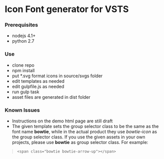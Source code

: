 # Icon Font generator for VSTS

### Prerequisites
- nodejs 4.1+
- python 2.7

### Use
- clone repo
- npm install
- put *.svg format icons in source/svgs folder
- edit templates as needed
- edit gulpfile.js as needed
- run gulp task
- asset files are generated in dist folder

### Known Issues
- Instructions on the demo html page are still draft
- The given template sets the group selector class to be the same as the font name **bowtie**, while in the actual product they use *bowtie-icon* as the group selector class. If you use the given assets in your own projects, please use **bowtie** as group selector class. For example:
>     <span class="bowtie bowtie-arrow-up"></span>
